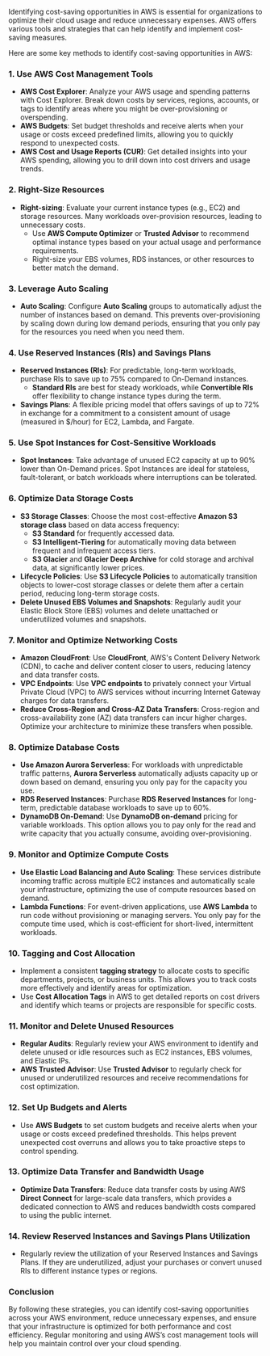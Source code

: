 Identifying cost-saving opportunities in AWS is essential for organizations to optimize their cloud usage and reduce unnecessary expenses. AWS offers various tools and strategies that can help identify and implement cost-saving measures.

Here are some key methods to identify cost-saving opportunities in AWS:

### 1. **Use AWS Cost Management Tools**
   - **AWS Cost Explorer**: Analyze your AWS usage and spending patterns with Cost Explorer. Break down costs by services, regions, accounts, or tags to identify areas where you might be over-provisioning or overspending.
   - **AWS Budgets**: Set budget thresholds and receive alerts when your usage or costs exceed predefined limits, allowing you to quickly respond to unexpected costs.
   - **AWS Cost and Usage Reports (CUR)**: Get detailed insights into your AWS spending, allowing you to drill down into cost drivers and usage trends.

### 2. **Right-Size Resources**
   - **Right-sizing**: Evaluate your current instance types (e.g., EC2) and storage resources. Many workloads over-provision resources, leading to unnecessary costs.
     - Use **AWS Compute Optimizer** or **Trusted Advisor** to recommend optimal instance types based on your actual usage and performance requirements.
     - Right-size your EBS volumes, RDS instances, or other resources to better match the demand.

### 3. **Leverage Auto Scaling**
   - **Auto Scaling**: Configure **Auto Scaling** groups to automatically adjust the number of instances based on demand. This prevents over-provisioning by scaling down during low demand periods, ensuring that you only pay for the resources you need when you need them.

### 4. **Use Reserved Instances (RIs) and Savings Plans**
   - **Reserved Instances (RIs)**: For predictable, long-term workloads, purchase RIs to save up to 75% compared to On-Demand instances.
     - **Standard RIs** are best for steady workloads, while **Convertible RIs** offer flexibility to change instance types during the term.
   - **Savings Plans**: A flexible pricing model that offers savings of up to 72% in exchange for a commitment to a consistent amount of usage (measured in $/hour) for EC2, Lambda, and Fargate.

### 5. **Use Spot Instances for Cost-Sensitive Workloads**
   - **Spot Instances**: Take advantage of unused EC2 capacity at up to 90% lower than On-Demand prices. Spot Instances are ideal for stateless, fault-tolerant, or batch workloads where interruptions can be tolerated.

### 6. **Optimize Data Storage Costs**
   - **S3 Storage Classes**: Choose the most cost-effective **Amazon S3 storage class** based on data access frequency:
     - **S3 Standard** for frequently accessed data.
     - **S3 Intelligent-Tiering** for automatically moving data between frequent and infrequent access tiers.
     - **S3 Glacier** and **Glacier Deep Archive** for cold storage and archival data, at significantly lower prices.
   - **Lifecycle Policies**: Use **S3 Lifecycle Policies** to automatically transition objects to lower-cost storage classes or delete them after a certain period, reducing long-term storage costs.
   - **Delete Unused EBS Volumes and Snapshots**: Regularly audit your Elastic Block Store (EBS) volumes and delete unattached or underutilized volumes and snapshots.

### 7. **Monitor and Optimize Networking Costs**
   - **Amazon CloudFront**: Use **CloudFront**, AWS's Content Delivery Network (CDN), to cache and deliver content closer to users, reducing latency and data transfer costs.
   - **VPC Endpoints**: Use **VPC endpoints** to privately connect your Virtual Private Cloud (VPC) to AWS services without incurring Internet Gateway charges for data transfers.
   - **Reduce Cross-Region and Cross-AZ Data Transfers**: Cross-region and cross-availability zone (AZ) data transfers can incur higher charges. Optimize your architecture to minimize these transfers when possible.

### 8. **Optimize Database Costs**
   - **Use Amazon Aurora Serverless**: For workloads with unpredictable traffic patterns, **Aurora Serverless** automatically adjusts capacity up or down based on demand, ensuring you only pay for the capacity you use.
   - **RDS Reserved Instances**: Purchase **RDS Reserved Instances** for long-term, predictable database workloads to save up to 60%.
   - **DynamoDB On-Demand**: Use **DynamoDB on-demand** pricing for variable workloads. This option allows you to pay only for the read and write capacity that you actually consume, avoiding over-provisioning.

### 9. **Monitor and Optimize Compute Costs**
   - **Use Elastic Load Balancing and Auto Scaling**: These services distribute incoming traffic across multiple EC2 instances and automatically scale your infrastructure, optimizing the use of compute resources based on demand.
   - **Lambda Functions**: For event-driven applications, use **AWS Lambda** to run code without provisioning or managing servers. You only pay for the compute time used, which is cost-efficient for short-lived, intermittent workloads.

### 10. **Tagging and Cost Allocation**
   - Implement a consistent **tagging strategy** to allocate costs to specific departments, projects, or business units. This allows you to track costs more effectively and identify areas for optimization.
   - Use **Cost Allocation Tags** in AWS to get detailed reports on cost drivers and identify which teams or projects are responsible for specific costs.

### 11. **Monitor and Delete Unused Resources**
   - **Regular Audits**: Regularly review your AWS environment to identify and delete unused or idle resources such as EC2 instances, EBS volumes, and Elastic IPs.
   - **AWS Trusted Advisor**: Use **Trusted Advisor** to regularly check for unused or underutilized resources and receive recommendations for cost optimization.

### 12. **Set Up Budgets and Alerts**
   - Use **AWS Budgets** to set custom budgets and receive alerts when your usage or costs exceed predefined thresholds. This helps prevent unexpected cost overruns and allows you to take proactive steps to control spending.

### 13. **Optimize Data Transfer and Bandwidth Usage**
   - **Optimize Data Transfers**: Reduce data transfer costs by using AWS **Direct Connect** for large-scale data transfers, which provides a dedicated connection to AWS and reduces bandwidth costs compared to using the public internet.

### 14. **Review Reserved Instances and Savings Plans Utilization**
   - Regularly review the utilization of your Reserved Instances and Savings Plans. If they are underutilized, adjust your purchases or convert unused RIs to different instance types or regions.

### Conclusion
By following these strategies, you can identify cost-saving opportunities across your AWS environment, reduce unnecessary expenses, and ensure that your infrastructure is optimized for both performance and cost efficiency. Regular monitoring and using AWS’s cost management tools will help you maintain control over your cloud spending.
